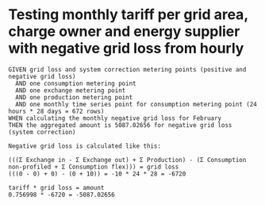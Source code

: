 # Testing monthly tariff per grid area, charge owner and energy supplier with negative grid loss from hourly

```text
GIVEN grid loss and system correction metering points (positive and negative grid loss)
  AND one consumption metering point
  AND one exchange metering point  
  AND one production metering point
  AND one monthly time series point for consumption metering point (24 hours * 28 days = 672 rows)
WHEN calculating the monthly negative grid loss for February
THEN the aggregated amount is 5087.02656 for negative grid loss (system correction)
```

```text
Negative grid loss is calculated like this:

(((Σ Exchange in - Σ Exchange out) + Σ Production) - (Σ Consumption non-profiled + Σ Consumption flex))) = grid loss
(((0 - 0) + 0) - (0 + 10)) = -10 * 24 * 28 = -6720

tariff * grid loss = amount
0.756998 * -6720 = -5087.02656
```
